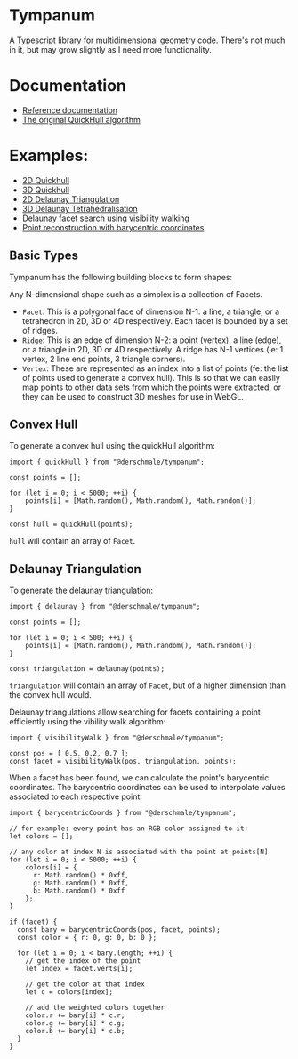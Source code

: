 # Tympanum

A Typescript library for multidimensional geometry code. There's not much in it, but may grow slightly as I need more
functionality.

# Documentation

- [Reference documentation](https://derschmale.github.io/tympanum/docs/index.html)
- [The original QuickHull algorithm](https://www.researchgate.net/publication/2641780_The_QuickHull_Algorithm_for_Convex_Hulls)

# Examples:

- [2D Quickhull](https://derschmale.github.io/tympanum/examples/convex_hull_2d/index.html)
- [3D Quickhull](https://derschmale.github.io/tympanum/examples/convex_hull_3d/index.html)
- [2D Delaunay Triangulation](https://derschmale.github.io/tympanum/examples/delaunay_2d/index.html)
- [3D Delaunay Tetrahedralisation](https://derschmale.github.io/tympanum/examples/delaunay_3d/index.html)
- [Delaunay facet search using visibility walking](https://derschmale.github.io/tympanum/examples/walk_2d/index.html)
- [Point reconstruction with barycentric coordinates](https://derschmale.github.io/tympanum/examples/barycentric/index.html)

## Basic Types

Tympanum has the following building blocks to form shapes:

Any N-dimensional shape such as a simplex is a collection of Facets.
- `Facet`: This is a polygonal face of dimension N-1: a line, a triangle, or a tetrahedron in 2D, 3D or 4D respectively. 
  Each facet is bounded by a set of ridges.
- `Ridge`: This is an edge of dimension N-2: a point (vertex), a line (edge), or a triangle in 2D, 3D or 4D respectively.
  A ridge has N-1 vertices (ie: 1 vertex, 2 line end points, 3 triangle corners).
- `Vertex`: These are represented as an index into a list of points (fe: the list of points used to generate a convex 
  hull). This is so that we can easily map points to other data sets from which the points were extracted, or they can
  be used to construct 3D meshes for use in WebGL.
  
## Convex Hull

To generate a convex hull using the quickHull algorithm:

```
import { quickHull } from "@derschmale/tympanum";

const points = [];

for (let i = 0; i < 5000; ++i) {  
    points[i] = [Math.random(), Math.random(), Math.random()];
}

const hull = quickHull(points);

```

`hull` will contain an array of `Facet`.

## Delaunay Triangulation

To generate the delaunay triangulation:

```
import { delaunay } from "@derschmale/tympanum";

const points = [];

for (let i = 0; i < 500; ++i) {  
    points[i] = [Math.random(), Math.random(), Math.random()];
}

const triangulation = delaunay(points);

```

`triangulation` will contain an array of `Facet`, but of a higher dimension than the convex hull would.

Delaunay triangulations allow searching for facets containing a point efficiently using the vibility walk algorithm:

```
import { visibilityWalk } from "@derschmale/tympanum";

const pos = [ 0.5, 0.2, 0.7 ];
const facet = visibilityWalk(pos, triangulation, points);

```

When a facet has been found, we can calculate the point's barycentric coordinates. The barycentric coordinates can be 
used to interpolate values associated to each respective point.

```
import { barycentricCoords } from "@derschmale/tympanum";

// for example: every point has an RGB color assigned to it:
let colors = [];

// any color at index N is associated with the point at points[N]
for (let i = 0; i < 5000; ++i) {  
    colors[i] = { 
      r: Math.random() * 0xff, 
      g: Math.random() * 0xff, 
      b: Math.random() * 0xff
    };
}

if (facet) {
  const bary = barycentricCoords(pos, facet, points);
  const color = { r: 0, g: 0, b: 0 };
  
  for (let i = 0; i < bary.length; ++i) {
    // get the index of the point
    let index = facet.verts[i];
  
    // get the color at that index
    let c = colors[index];
    
    // add the weighted colors together
    color.r += bary[i] * c.r; 
    color.g += bary[i] * c.g; 
    color.b += bary[i] * c.b; 
  }
}

```
